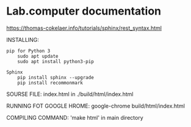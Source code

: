 # Lab.computer documentation
https://thomas-cokelaer.info/tutorials/sphinx/rest_syntax.html

INSTALLING:

    pip for Python 3
        sudo apt update
        sudo apt install python3-pip

    Sphinx
        pip install sphinx --upgrade
        pip install recommonmark

SOURSE FILE: index.html in ./build/html/index.html

RUNNING FOT GOOGLE HROME: google-chrome build/html/index.html

COMPILING COMMAND: 'make html' in main directory
